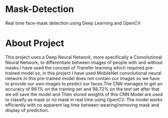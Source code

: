 # Mask-Detection
Real time face-mask detection using Deep Learning and OpenCV

# About Project
This project uses a Deep Neural Network, more specifically a Convolutional Neural Network, to differentiate between images of people with and without masks.I have used the concept of Transfer learning which required pre-trained model so, in this project I have used MobileNet convolutional neural network.In this pre-trained model does not contain our images so we have to provide our own images to predict our faces.The CNN manages to get an accuracy of 99.1% on the training set and 98.72% on the test set after that we eill save the model and Then stored weights of this CNN Model are used to classify as mask or no mask in real time using OpenCV. The model works efficiently with no apparent lag time between wearing/removing mask and display of prediction.



